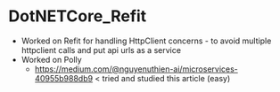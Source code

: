 # DotNETCore_Refit

- Worked on Refit for handling HttpClient concerns - to avoid multiple httpclient calls and put api urls as a service
- Worked on Polly
  - https://medium.com/@nguyenuthien-ai/microservices-40955b988db9 < tried and studied this article (easy)
